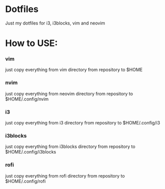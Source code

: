 # Dotfiles
Just my dotfiles for i3, i3blocks, vim and neovim

# How to USE:

### vim
just copy everything from vim directory from repository to $HOME

### nvim
just copy everything from neovim directory from repository to $HOME/.config/nvim

### i3
just copy everything from i3 directory from repository to $HOME/.config/i3

### i3blocks
just copy everything from i3blocks directory from repository to $HOME/.config/i3blocks

### rofi
just copy everything from rofi directory from repository to $HOME/.config/rofi
